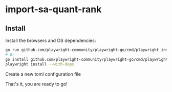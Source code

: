 # import-sa-quant-rank

## Install

Install the browsers and OS dependencies:

```bash
go run github.com/playwright-community/playwright-go/cmd/playwright install --with-deps
# Or
go install github.com/playwright-community/playwright-go/cmd/playwright
playwright install --with-deps
```

Create a new toml configuration file

That's it, you are ready to go!